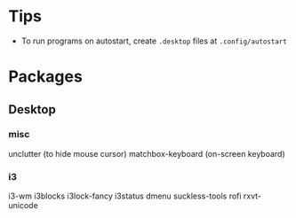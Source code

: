 # Tips

- To run programs on autostart, create `.desktop` files at `.config/autostart`


# Packages

## Desktop

### misc

unclutter (to hide mouse cursor)
matchbox-keyboard (on-screen keyboard)

### i3

i3-wm i3blocks i3lock-fancy i3status dmenu suckless-tools rofi rxvt-unicode
